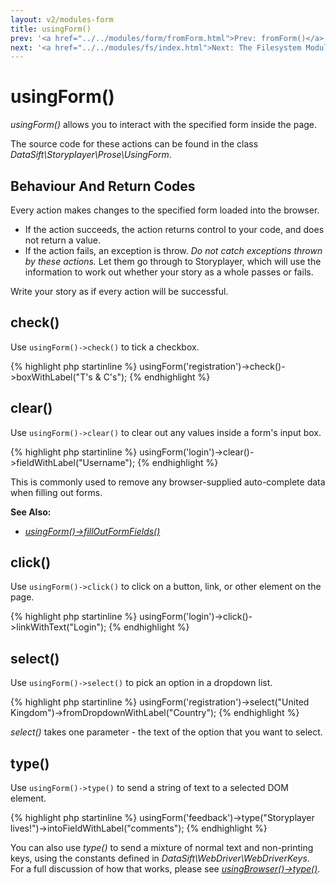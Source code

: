 ```yaml
---
layout: v2/modules-form
title: usingForm()
prev: '<a href="../../modules/form/fromForm.html">Prev: fromForm()</a>'
next: '<a href="../../modules/fs/index.html">Next: The Filesystem Module</a>'
---
```


# usingForm()

_usingForm()_ allows you to interact with the specified form inside the page.

The source code for these actions can be found in the class _DataSift\Storyplayer\Prose\UsingForm_.

## Behaviour And Return Codes

Every action makes changes to the specified form loaded into the browser.

* If the action succeeds, the action returns control to your code, and does not return a value.
* If the action fails, an exception is throw. _Do not catch exceptions thrown by these actions._ Let them go through to Storyplayer, which will use the information to work out whether your story as a whole passes or fails.

Write your story as if every action will be successful.

## check()

Use `usingForm()->check()` to tick a checkbox.

{% highlight php startinline %}
usingForm('registration')->check()->boxWithLabel("T's & C's");
{% endhighlight %}

## clear()

Use `usingForm()->clear()` to clear out any values inside a form's input box.

{% highlight php startinline %}
usingForm('login')->clear()->fieldWithLabel("Username");
{% endhighlight %}

This is commonly used to remove any browser-supplied auto-complete data when filling out forms.

__See Also:__

* _[usingForm()->fillOutFormFields()](#fillOutFormFields)_

## click()

Use `usingForm()->click()` to click on a button, link, or other element on the page.

{% highlight php startinline %}
usingForm('login')->click()->linkWithText("Login");
{% endhighlight %}

## select()

Use `usingForm()->select()` to pick an option in a dropdown list.

{% highlight php startinline %}
usingForm('registration')->select("United Kingdom")->fromDropdownWithLabel("Country");
{% endhighlight %}

_select()_ takes one parameter - the text of the option that you want to select.

## type()

Use `usingForm()->type()` to send a string of text to a selected DOM element.

{% highlight php startinline %}
usingForm('feedback')->type("Storyplayer lives!")->intoFieldWithLabel("comments");
{% endhighlight %}

You can also use _type()_ to send a mixture of normal text and non-printing keys, using the constants defined in _DataSift\WebDriver\WebDriverKeys_.  For a full discussion of how that works, please see _[usingBrowser()->type()](../browser/usingBrowser.md#type)_.